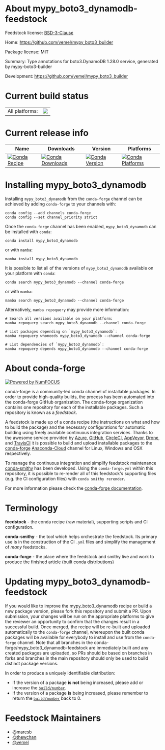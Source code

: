 About mypy_boto3_dynamodb-feedstock
===================================

Feedstock license: [BSD-3-Clause](https://github.com/conda-forge/mypy_boto3_dynamodb-feedstock/blob/main/LICENSE.txt)

Home: https://github.com/vemel/mypy_boto3_builder

Package license: MIT

Summary: Type annotations for boto3.DynamoDB 1.28.0 service, generated by mypy-boto3-builder

Development: https://github.com/vemel/mypy_boto3_builder

Current build status
====================


<table><tr><td>All platforms:</td>
    <td>
      <a href="https://dev.azure.com/conda-forge/feedstock-builds/_build/latest?definitionId=12745&branchName=main">
        <img src="https://dev.azure.com/conda-forge/feedstock-builds/_apis/build/status/mypy_boto3_dynamodb-feedstock?branchName=main">
      </a>
    </td>
  </tr>
</table>

Current release info
====================

| Name | Downloads | Version | Platforms |
| --- | --- | --- | --- |
| [![Conda Recipe](https://img.shields.io/badge/recipe-mypy_boto3_dynamodb-green.svg)](https://anaconda.org/conda-forge/mypy_boto3_dynamodb) | [![Conda Downloads](https://img.shields.io/conda/dn/conda-forge/mypy_boto3_dynamodb.svg)](https://anaconda.org/conda-forge/mypy_boto3_dynamodb) | [![Conda Version](https://img.shields.io/conda/vn/conda-forge/mypy_boto3_dynamodb.svg)](https://anaconda.org/conda-forge/mypy_boto3_dynamodb) | [![Conda Platforms](https://img.shields.io/conda/pn/conda-forge/mypy_boto3_dynamodb.svg)](https://anaconda.org/conda-forge/mypy_boto3_dynamodb) |

Installing mypy_boto3_dynamodb
==============================

Installing `mypy_boto3_dynamodb` from the `conda-forge` channel can be achieved by adding `conda-forge` to your channels with:

```
conda config --add channels conda-forge
conda config --set channel_priority strict
```

Once the `conda-forge` channel has been enabled, `mypy_boto3_dynamodb` can be installed with `conda`:

```
conda install mypy_boto3_dynamodb
```

or with `mamba`:

```
mamba install mypy_boto3_dynamodb
```

It is possible to list all of the versions of `mypy_boto3_dynamodb` available on your platform with `conda`:

```
conda search mypy_boto3_dynamodb --channel conda-forge
```

or with `mamba`:

```
mamba search mypy_boto3_dynamodb --channel conda-forge
```

Alternatively, `mamba repoquery` may provide more information:

```
# Search all versions available on your platform:
mamba repoquery search mypy_boto3_dynamodb --channel conda-forge

# List packages depending on `mypy_boto3_dynamodb`:
mamba repoquery whoneeds mypy_boto3_dynamodb --channel conda-forge

# List dependencies of `mypy_boto3_dynamodb`:
mamba repoquery depends mypy_boto3_dynamodb --channel conda-forge
```


About conda-forge
=================

[![Powered by
NumFOCUS](https://img.shields.io/badge/powered%20by-NumFOCUS-orange.svg?style=flat&colorA=E1523D&colorB=007D8A)](https://numfocus.org)

conda-forge is a community-led conda channel of installable packages.
In order to provide high-quality builds, the process has been automated into the
conda-forge GitHub organization. The conda-forge organization contains one repository
for each of the installable packages. Such a repository is known as a *feedstock*.

A feedstock is made up of a conda recipe (the instructions on what and how to build
the package) and the necessary configurations for automatic building using freely
available continuous integration services. Thanks to the awesome service provided by
[Azure](https://azure.microsoft.com/en-us/services/devops/), [GitHub](https://github.com/),
[CircleCI](https://circleci.com/), [AppVeyor](https://www.appveyor.com/),
[Drone](https://cloud.drone.io/welcome), and [TravisCI](https://travis-ci.com/)
it is possible to build and upload installable packages to the
[conda-forge](https://anaconda.org/conda-forge) [Anaconda-Cloud](https://anaconda.org/)
channel for Linux, Windows and OSX respectively.

To manage the continuous integration and simplify feedstock maintenance
[conda-smithy](https://github.com/conda-forge/conda-smithy) has been developed.
Using the ``conda-forge.yml`` within this repository, it is possible to re-render all of
this feedstock's supporting files (e.g. the CI configuration files) with ``conda smithy rerender``.

For more information please check the [conda-forge documentation](https://conda-forge.org/docs/).

Terminology
===========

**feedstock** - the conda recipe (raw material), supporting scripts and CI configuration.

**conda-smithy** - the tool which helps orchestrate the feedstock.
                   Its primary use is in the construction of the CI ``.yml`` files
                   and simplify the management of *many* feedstocks.

**conda-forge** - the place where the feedstock and smithy live and work to
                  produce the finished article (built conda distributions)


Updating mypy_boto3_dynamodb-feedstock
======================================

If you would like to improve the mypy_boto3_dynamodb recipe or build a new
package version, please fork this repository and submit a PR. Upon submission,
your changes will be run on the appropriate platforms to give the reviewer an
opportunity to confirm that the changes result in a successful build. Once
merged, the recipe will be re-built and uploaded automatically to the
`conda-forge` channel, whereupon the built conda packages will be available for
everybody to install and use from the `conda-forge` channel.
Note that all branches in the conda-forge/mypy_boto3_dynamodb-feedstock are
immediately built and any created packages are uploaded, so PRs should be based
on branches in forks and branches in the main repository should only be used to
build distinct package versions.

In order to produce a uniquely identifiable distribution:
 * If the version of a package **is not** being increased, please add or increase
   the [``build/number``](https://docs.conda.io/projects/conda-build/en/latest/resources/define-metadata.html#build-number-and-string).
 * If the version of a package **is** being increased, please remember to return
   the [``build/number``](https://docs.conda.io/projects/conda-build/en/latest/resources/define-metadata.html#build-number-and-string)
   back to 0.

Feedstock Maintainers
=====================

* [@maresb](https://github.com/maresb/)
* [@thewchan](https://github.com/thewchan/)
* [@vemel](https://github.com/vemel/)

